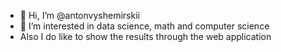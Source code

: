 - 👋 Hi, I’m @antonvyshemirskii
- 👀 I’m interested in data science, math and computer science
- Also I do like to show the results through the web application

<!---
antonvyshemirskii/antonvyshemirskii is a ✨ special ✨ repository because its `README.md` (this file) appears on your GitHub profile.
You can click the Preview link to take a look at your changes.
--->
